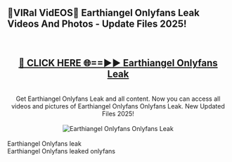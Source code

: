 <h2>🔴VIRal VidEOS🔴 Earthiangel Onlyfans Leak Videos And Photos - Update Files 2025!</h2>
<br>
<div align="center">
<h2><a href="https://213.232.235.80/live/video.php?q=earthiangel-onlyfans" rel="nofollow">🔴 CLICK HERE 🌐==►► Earthiangel Onlyfans Leak</a></h2>
<br>
Get Earthiangel Onlyfans Leak and all content. Now you can access all videos and pictures of Earthiangel Onlyfans Onlyfans Leak. New Updated Files 2025!
<br>
<br>
<a href="https://213.232.235.80/live/video.php?q=earthiangel-onlyfans" rel="nofollow" data-target="animated-image.originalLink"><img src="https://i.imgur.com/dJHk4Zq.gif" alt="Earthiangel Onlyfans Onlyfans Leak" style="max-width: 100%; display: inline-block;" data-target="animated-image.originalImage"></a>
</div>
<br>
Earthiangel Onlyfans leak<br>
Earthiangel Onlyfans leaked onlyfans